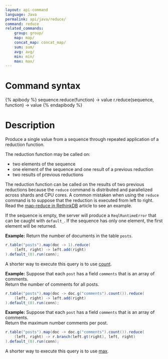 ```yaml
---
layout: api-command
language: Java
permalink: api/java/reduce/
command: reduce
related_commands:
    group: group/
    map: map/
    concat_map: concat_map/
    sum: sum/
    avg: avg/
    min: min/
    max: max/
---
```


# Command syntax #

{% apibody %}
sequence.reduce(function) &rarr; value
r.reduce(sequence, function) &rarr; value
{% endapibody %}

# Description #

Produce a single value from a sequence through repeated application of a reduction function.

The reduction function may be called on:

- two elements of the sequence
- one element of the sequence and one result of a previous reduction
- two results of previous reductions

The reduction function can be called on the results of two previous reductions because the `reduce` command is distributed and parallelized across shards and CPU cores. A common mistaken when using the `reduce` command is to suppose that the reduction is executed from left to right. Read the [map-reduce in RethinkDB](/docs/map-reduce/) article to see an example.

If the sequence is empty, the server will produce a `ReqlRuntimeError` that can be caught with `default_`. If the sequence has only one element, the first element will be returned.

__Example:__ Return the number of documents in the table `posts`.

```java
r.table("posts").map(doc -> 1).reduce(
    (left, right) -> left.add(right)
).default_(0).run(conn);
```


A shorter way to execute this query is to use [count](/api/java/count).


__Example:__ Suppose that each `post` has a field `comments` that is an array of
comments.  
Return the number of comments for all posts.

```java
r.table("posts").map(doc -> doc.g("comments").count()).reduce(
    (left, right) -> left.add(right)
).default_(0).run(conn);
```


__Example:__ Suppose that each `post` has a field `comments` that is an array of
comments.  
Return the maximum number comments per post.

```java
r.table("posts").map(doc -> doc.g("comments").count()).reduce(
    (left, right) -> r.branch(left.gt(right), left, right)
).default_(0).run(conn);
```

A shorter way to execute this query is to use [max](/api/java/max).
